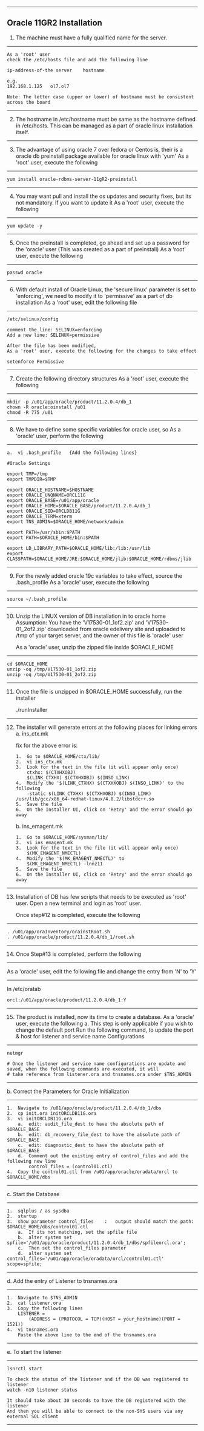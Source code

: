 --------------------------------------------------------------------------------
Oracle 11GR2 Installation
--------------------------------------------------------------------------------

1.  The machine must have a fully qualified name for the server.
--------------------------------------------------------------------------------
    As a 'root' user
    check the /etc/hosts file and add the following line

    ip-address-of-the server    hostname

    e.g.
    192.168.1.125   ol7.ol7

    Note: The letter case (upper or lower) of hostname must be consistent across the board

--------------------------------------------------------------------------------
2.  The hostname in /etc/hostname must be same as the hostname defined in /etc/hosts. This can be managed as a part of oracle linux installation itself.
--------------------------------------------------------------------------------

3.  The advantage of using oracle 7 over fedora or Centos is, their is a oracle db preinstall package available for oracle linux with 'yum'
    As a 'root' user, execute the following
--------------------------------------------------------------------------------
    yum install oracle-rdbms-server-11gR2-preinstall

--------------------------------------------------------------------------------
4.  You may want pull and install the os updates and security fixes, but its not mandatory. If you want to update it
    As a 'root' user, execute the following
--------------------------------------------------------------------------------
    yum update -y

--------------------------------------------------------------------------------
5.  Once the preinstall is completed, go ahead and set up a password for the 'oracle' user (This was created as a part of preinstall)
    As a 'root' user, execute the following
--------------------------------------------------------------------------------
    passwd oracle

--------------------------------------------------------------------------------
6.  With default install of Oracle Linux, the 'secure linux' parameter is set to 'enforcing', we need to modify it to 'permissive' as a part of db installation
    As a 'root' user, edit the following file
--------------------------------------------------------------------------------
    /etc/selinux/config

    comment the line: SELINUX=enforcing
    Add a new line: SELINUX=permissive

    After the file has been modified,
    As a 'root' user, execute the following for the changes to take effect

    setenforce Permissive

--------------------------------------------------------------------------------
7.  Create the following directory structures
    As a 'root' user, execute the following
--------------------------------------------------------------------------------
    mkdir -p /u01/app/oracle/product/11.2.0.4/db_1
    chown -R oracle:oinstall /u01
    chmod -R 775 /u01

--------------------------------------------------------------------------------
8.  We have to define some specific variables for oracle user, so
    As a 'oracle' user, perform the following
--------------------------------------------------------------------------------
    a.  vi .bash_profile   {Add the following lines}

	#Oracle Settings

	export TMP=/tmp
	export TMPDIR=$TMP

	export ORACLE_HOSTNAME=$HOSTNAME
	export ORACLE_UNQNAME=ORCL11G
	export ORACLE_BASE=/u01/app/oracle
	export ORACLE_HOME=$ORACLE_BASE/product/11.2.0.4/db_1
	export ORACLE_SID=ORCLDB11G
	export ORACLE_TERM=xterm
	export TNS_ADMIN=$ORACLE_HOME/network/admin

	export PATH=/usr/sbin:$PATH
	export PATH=$ORACLE_HOME/bin:$PATH

	export LD_LIBRARY_PATH=$ORACLE_HOME/lib:/lib:/usr/lib
	export CLASSPATH=$ORACLE_HOME/JRE:$ORACLE_HOME/jlib:$ORACLE_HOME/rdbms/jlib

--------------------------------------------------------------------------------
9. For the newly added oracle 19c variables to take effect, source the .bash_profile
    As a 'oracle' user, execute the following

--------------------------------------------------------------------------------
    source ~/.bash_profile

--------------------------------------------------------------------------------
10. Unzip the LINUX version of DB installation in to oracle home
    Assumption: You have the 'V17530-01_1of2.zip' and 'V17530-01_2of2.zip' downloaded from oracle edelivery site and uploaded to /tmp of your target server, and the owner of this file is 'oracle' user

    As a 'oracle' user, unzip the zipped file inside $ORACLE_HOME

--------------------------------------------------------------------------------
    cd $ORACLE_HOME
    unzip -oq /tmp/V17530-01_1of2.zip
	unzip -oq /tmp/V17530-01_2of2.zip

--------------------------------------------------------------------------------
11. Once the file is unzipped in $ORACLE_HOME successfully, run the installer
    
	./runInstaller

--------------------------------------------------------------------------------
12.	The installer will generate errors at the following places for linking errors
	a.	ins_ctx.mk
	
	fix for the above error is:

		1.	Go to $ORACLE_HOME/ctx/lib/
		2.	vi ins_ctx.mk
		3. 	Look for the text in the file (it will appear only once)
			ctxhx: $(CTXHXOBJ)
			$(LINK_CTXHX) $(CTXHXOBJ) $(INSO_LINK)
		4.	Modify the '$(LINK_CTXHX) $(CTXHXOBJ) $(INSO_LINK)' to the following
			-static $(LINK_CTXHX) $(CTXHXOBJ) $(INSO_LINK) /usr/lib/gcc/x86_64-redhat-linux/4.8.2/libstdc++.so
		5.	Save the file
		6.	On the Installer UI, click on 'Retry' and the error should go away
	
	
	b.	ins_emagent.mk

		1.	Go to $ORACLE_HOME/sysman/lib/
		2.	vi ins_emagent.mk
		3.	Look for the text in the file (it will appear only once)
			$(MK_EMAGENT_NMECTL)
		4.	Modify the '$(MK_EMAGENT_NMECTL)' to
			$(MK_EMAGENT_NMECTL) -lnnz11 
		5.	Save the file
		6.	On the Installer UI, click on 'Retry' and the error should go away

--------------------------------------------------------------------------------
13. Installation of DB has few scripts that needs to be executed as 'root' user.
    Open a new terminal and login as 'root' user.

    Once step#12 is completed, execute the following
--------------------------------------------------------------------------------

    . /u01/app/oraInventory/orainstRoot.sh
    . /u01/app/oracle/product/11.2.0.4/db_1/root.sh

--------------------------------------------------------------------------------
14. Once Step#13 is completed, perform the following

--------------------------------------------------------------------------------
As a 'oracle' user, edit the following file and change the entry from 'N' to 'Y'

--------------------------------------------------------------------------------
In /etc/oratab

    orcl:/u01/app/oracle/product/11.2.0.4/db_1:Y

--------------------------------------------------------------------------------
15. The product is installed, now its time to create a database.
    As a 'oracle' user, execute the following
a.  This step is only applicable if you wish to change the default port
    Run the following command, to update the port & host for listener and service name Configurations

--------------------------------------------------------------------------------
    netmgr

    # Once the listener and service name configurations are update and saved, when the following commands are executed, it will 
    # take reference from listener.ora and tnsnames.ora under $TNS_ADMIN

--------------------------------------------------------------------------------
b.	Correct the Parameters for Oracle Initialization

--------------------------------------------------------------------------------
	1.	Navigate to /u01/app/oracle/product/11.2.0.4/db_1/dbs
	2.	cp init.ora initORCLDB11G.ora
	3.	vi initORCLDB11G.ora
		a.	edit: audit_file_dest to have the absolute path of $ORACLE_BASE
		b.	edit: db_recovery_file_dest to have the absolute path of $ORACLE_BASE
		c.	edit: diagnostic_dest to have the absolute path of $ORACLE_BASE
		d.	Comment out the existing entry of control_files and add the following new line 
			control_files = (control01.ctl)
	4.	Copy the control01.ctl from /u01/app/oracle/oradata/orcl to $ORACLE_HOME/dbs
	
--------------------------------------------------------------------------------
c.	Start the Database

--------------------------------------------------------------------------------
	1.	sqlplus / as sysdba
	2.	startup
	3.	show parameter control_files	:	output should match the path: $ORACLE_HOME/dbs/control01.ctl
		a. 	If its not matching, set the spfile file
		b.	alter system set spfile='/u01/app/oracle/product/11.2.0.4/db_1/dbs/spfileorcl.ora';
		c.	Then set the control_files parameter
		d.	alter system set control_files='/u01/app/oracle/oradata/orcl/control01.ctl' scope=spfile;

--------------------------------------------------------------------------------
d.	Add the entry of Listener to tnsnames.ora

--------------------------------------------------------------------------------
	1.	Navigate to $TNS_ADMIN
	2.	cat listener.ora
	3.	Copy the following lines
		LISTENER =
			(ADDRESS = (PROTOCOL = TCP)(HOST = your_hostname)(PORT = 1521))
	4.	vi tnsnames.ora
		Paste the above line to the end of the tnsnames.ora

--------------------------------------------------------------------------------
e.  To start the listener

--------------------------------------------------------------------------------
    lsnrctl start

	To check the status of the listener and if the DB was registered to listener
	watch -n10 listener status
	
	It should take about 30 seconds to have the DB registered with the listener
	And then you will be able to connect to the non-SYS users via any external SQL client

--------------------------------------------------------------------------------